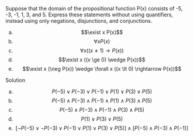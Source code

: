 Suppose that the domain of the propositional function P(x) consists of -5, -3, -1, 1, 3, and 5. Express these statements without using quantifiers, instead using only negations, disjunctions, and conjunctions.

1. $$\exist x P(x)$$
1. $$\forall x P(x)$$
1. $$\forall x ((x \not = 1) \rightarrow P(x))$$
1. $$\exist x ((x \ge 0) \wedge P(x))$$
1. $$\exist x (\neg P(x)) \wedge \forall x ((x \lt 0) \rightarrow P(x))$$

Solution

1. $$P(-5) \vee P(-3) \vee P(-1) \vee P(1) \vee P(3) \vee P(5)$$
1. $$P(-5) \wedge P(-3) \wedge P(-1) \wedge P(1) \wedge P(3) \wedge P(5)$$
1. $$P(-5) \wedge P(-3) \wedge P(-1) \wedge P(3) \wedge P(5)$$
1. $$P(1) \vee P(3) \vee P(5)$$
1. $$[\neg P(-5) \vee \neg P(-3) \vee P(-1) \vee P(1) \vee P(3) \vee P(5)] \wedge [P(-5) \wedge P(-3) \wedge P(-1)]$$


<style type="text/css">
    ol { list-style-type: lower-alpha; }
</style>